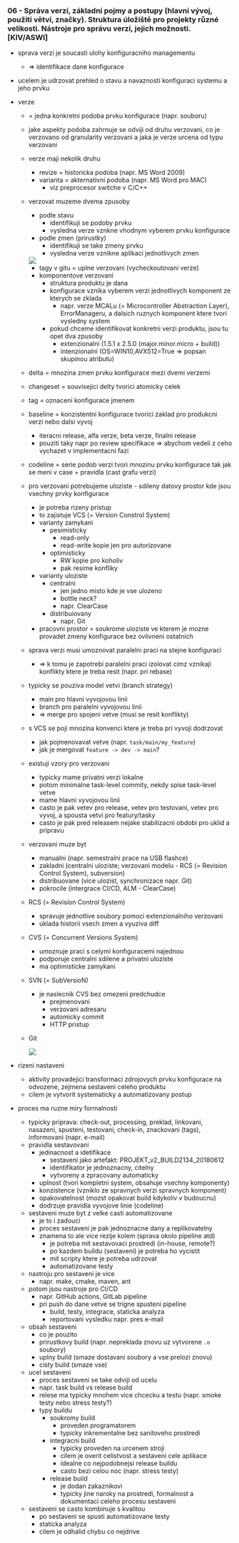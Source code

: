 ### 06 - Správa verzí, základní pojmy a postupy (hlavní vývoj, použití větví, značky). Struktura úložiště pro projekty různé velikosti. Nástroje pro správu verzí, jejich možnosti. [KIV/ASWI]

- sprava verzi je soucasti ulohy konfiguracniho managementu
  - => identifikace dane konfigurace
- ucelem je udrzovat prehled o stavu a navaznosti konfiguraci systemu a jeho prvku
- verze
  - = jedna konkretni podoba prvku konfigurace (napr. souboru)
  - jake aspekty podoba zahrnuje se odviji od druhu verzovani, co je verzovano od granularity verzovani a jaka je verze urcena od typu verzovani
  - verze maji nekolik druhu
    - revize = historicka podoba (napr. MS Word 2009)
    - varianta = akternativni podoba (napr. MS Word pro MAC)
      - viz preprocesor switche v C/C++
  - verzovat muzeme dvema zpusoby
    - podle stavu
      - identifikuji se podoby prvku
      - vysledna verze vznkne vhodnym vyberem prvku konfigurace
    - podle zmen (prirustky)
      - identifikuji se take zmeny prvku
      - vysledna verze vznikne aplikaci jednotlivych zmen

    <img src="img/06/01.png">

    - tagy v gitu = uplne verzovani (vycheckoutovani verze)
    - komponentove verzovani
      - struktura produktu je dana
      - konfigurace vznika vyberem verzi jednotlivych komponent ze kterych se zklada
        - napr. verze MCALu (= Microcontroller Abstraction Layer), ErrorManageru, a dalsich ruznych komponent ktere tvori vysledny system
      - pokud chceme identifikovat konkretni verzi produktu, jsou tu opet dva zpusoby
        - extenzionalni (1.5.1 x 2.5.0 (major.minor.micro + build))
        - intenzionalni (OS=WIN10,AVX512=True => popsan skupinou atributu)
  - delta = mnozina zmen prvku konfigurace mezi dvemi verzemi
  - changeset = souvisejici delty tvorici atomicky celek
  - tag = oznaceni konfigurace jmenem
  - baseline = konzistentni konfigurace tvorici zaklad pro produkcni verzi nebo dalsi vyvoj
    - iteracni release, alfa verze, beta verze, finalni release
    - pouziti taky napr po review specifikace => abychom vedeli z ceho vychazet v implementacni fazi
  - codeline = serie podob verzi tvori mnozinu prvku konfigurace tak jak se meni v case + pravidla (cast grafu verzi)
  - pro verzovani potrebujeme uloziste - sdileny datovy prostor kde jsou vsechny prvky konfigurace
    - je potreba rizeny pristup
    - to zajistuje VCS (= Version Constrol System)
    - varianty zamykani
      - pesimisticky
        - read-only
        - read-write kopie jen pro autorizovane
      - optimisticky
        - RW kopie pro koholiv
        - pak resime konfliky
    - varianty uloziste
      - centralni
        - jen jedno misto kde je vse ulozeno
        - bottle neck?
        - napr. ClearCase
      - distribuiovany
        - napr. Git
    - pracovni prostor = soukrome uloziste ve kterem je mozne provadet zmeny konfigurace bez ovlivneni ostatnich
  - sprava verzi musi umoznovat paralelni praci na stejne konfiguraci
    - => k tomu je zapotrebi paralelni praci izolovat cimz vznikaji konflikty ktere je treba resit (napr. pri rebase)
  - typicky se pouziva model vetvi (branch strategy)
    - main pro hlavni vyvojovou linii
    - branch pro paralelni vyvojovou linii
    - => merge pro spojeni vetve (musi se resit konflikty)
  - s VCS se poji mnozina konvenci ktere je treba pri vyvoji dodrzovat
    - jak pojmenovavat vetve (napr. `task/main/my_feature`)
    - jak je mergovat `feature -> dev -> main`?
  - existuji vzory pro verzovani
    - typicky mame privatni verzi lokalne
    - potom minimalne task-level commity, nekdy spise task-level vetve
    - mame hlavni vyvojovou linii
    - casto je pak vetev pro release, vetev pro testovani, vetev pro vyvoj, a spousta vetvi pro featury/tasky
    - casto je pak pred releasem nejake stabilizacni obdobi pro uklid a pripravu
  - verzovani muze byt
    - manualni (napr. semestralni prace na USB flashce)
    - zakladni (centralni uloziste; verzovani modelu - RCS (= Revision Control System), subversion)
    - distribuovane (vice ulozist, synchronizace napr. Git)
    - pokrocile (intergrace CI/CD, ALM - ClearCase)
  - RCS (= Revision Control System)
    - spravuje jednotlive soubory pomoci extenzionalniho verzovani
    - uklada historii vsech zmen a vyuziva diff
  - CVS (= Concurrent Versions System)
    - umoznuje praci s celymi konfiguracemi najednou
    - podporuje centralni sdilene a privatni uloziste
    - ma optimisticke zamykani
  - SVN (= SubVersioN)
    - je naslecnik CVS bez omezeni predchudce
      - prejmenovani
      - verzovani adresaru
      - automicky commit
      - HTTP pristup
  - Git

    <img src="img/06/02.png">

- rizeni nastaveni
  - aktivity provadejici transformaci zdrojovych prvku konfigurace na odvozene, zejmena sestaveni celeho produktu
  - cilem je vytvorit systematicky a automatizovany postup

- proces ma ruzne miry formalnosti
  - typicky priprava: check-out, processing, preklad, linkovani, nasazeni, spusteni, testovani, check-in, znackovani (tags), informovani (napr. e-mail)
  - pravidla sestavovani
    - jedinacnost a idetifikace
      - sestaveni jako artefakt: PROJEKT_v2_BUILD2134_20180612
      - identifikator je jednoznacny, citelny
      - vytvoreny a zpracovany automaticky
    - uplnost (tvori kompletni system, obsahuje vsechny komponenty)
    - konzistence (vzniklo ze spravnych verzi spravnych komponent)
    - opakovatelnost (mozst opakovat build kdykoliv v budoucnu)
    - dodrzuje pravidla vyvojove linie (codeline)
  - sestaveni muze byt z velke casti automatizovane
    - je to i zadouci
    - proces sestaveni je pak jednoznacne dany a replikovatelny
    - znamena to ale vice rezije kolem (sprava okolo pipeline atd)
      - je potreba mit sestavovaci prostredi (in-house, remote?)
      - po kazdem buildu (sestaveni) je potreba ho vycistit
      - mit scripty ktere je potreba udrzovat
      - automatizovane testy
  - nastroju pro sestaveni je vice
    - napr. make, cmake, maven, ant
  - potom jsou nastroje pro CI/CD
    - napr. GitHub actions, GitLab pipeline
    - pri push do dane vetve se trigne spusteni pipeline
      - build, testy, integrace, staticka analyza
      - reportovani vysledku napr. pres e-mail
  - obsah sestaveni
    - co je pouzito
    - prirustkovy build (napr. nepreklada znovu uz vytvorene `.o` soubory)
    - uplny build (smaze dostavani soubory a vse prelozi znovu)
    - cisty build (smaze vse)
  - ucel sestaveni
    - proces sestaveni se take odviji od ucelu
    - napr. task build vs release build
    - relese ma typicky mnohem vice chcecku a testu (napr. smoke testy nebo stress testy?)
    - typy buildu
      - soukromy build
        - proveden programatorem
        - typicky inkrementalne bez sanitoveho prostredi
      - integracni build
        - typicky proveden na urcenem stroji
        - cilem je overit celistvost a sestaveni cele aplikace
        - idealne co nejpodobnejsi release buildu
        - casto bezi celou noc (napr. stress testy)
      - release build
        - je dodan zakaznikovi
        - typicky jine naroky na prostredi, formalnost a dokumentaci celeho procesu sestaveni
  - sestaveni se casto kombinuje s kvalitou
    - po sestaveni se spusti automatizovane testy
    - staticka analyza
    - cilem je odhalid chybu co nejdrive
